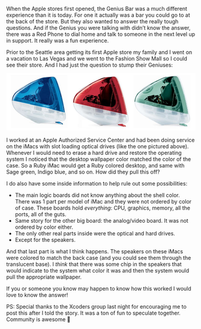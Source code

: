When the Apple stores first opened, the Genius Bar was a much different experience than it is today. For one it actually was a bar you could go to at the back of the store. But they also wanted to answer the really tough questions. And if the Genius you were talking with didn’t know the answer, there was a Red Phone to dial home and talk to someone in the next level up in support. It really was a fun experience.

Prior to the Seattle area getting its first Apple store my family and I went on a vacation to Las Vegas and we went to the Fashion Show Mall so I could see their store. And I had just the question to stump their Geniuses:

![iMacs in their wonderful colors – those were the days](assets/imacs-galore.jpg)

I worked at an Apple Authorized Service Center and had been doing service on the iMacs with slot loading optical drives (like the one pictured above). Whenever I would need to erase a hard drive and restore the operating system I noticed that the desktop wallpaper color matched the color of the case. So a Ruby iMac would get a Ruby colored desktop, and same with Sage green, Indigo blue, and so on. How did they pull this off?

I do also have some inside information to help rule out some possibilities:

- The main logic boards did not know anything about the shell color. There was 1 part per model of iMac and they were not ordered by color of case. These boards hold _everything_: CPU, graphics, memory, all the ports, all of the guts.
- Same story for the other big board: the analog/video board. It was not ordered by color either.
- The only other real parts inside were the optical and hard drives.
- Except for the speakers.

And that last part is what I think happens. The speakers on these iMacs were colored to match the back case (and you could see them through the translucent base). I _think_ that there was some chip in the speakers that would indicate to the system what color it was and then the system would pull the appropriate wallpaper.

If you or someone you know may happen to know how this worked I would love to know the answer!

PS: Special thanks to the Xcoders group last night for encouraging me to post this after I told the story. It was a ton of fun to speculate together. Community is awesome 🙂
